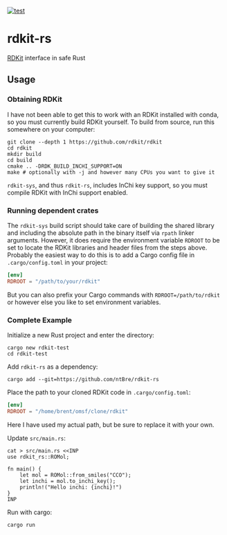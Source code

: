 [![test](https://github.com/ntBre/rdkit-rs/actions/workflows/test.yml/badge.svg)](https://github.com/ntBre/rdkit-rs/actions/workflows/test.yml)

# rdkit-rs
[RDKit][rdkit] interface in safe Rust

## Usage

### Obtaining RDKit

I have not been able to get this to work with an RDKit installed with conda, so
you must currently build RDKit yourself. To build from source, run this
somewhere on your computer:

``` shell
git clone --depth 1 https://github.com/rdkit/rdkit
cd rdkit
mkdir build
cd build
cmake .. -DRDK_BUILD_INCHI_SUPPORT=ON
make # optionally with -j and however many CPUs you want to give it
```

`rdkit-sys`, and thus `rdkit-rs`, includes InChi key support, so you must
compile RDKit with InChi support enabled.

### Running dependent crates

The `rdkit-sys` build script should take care of building the shared library and
including the absolute path in the binary itself via `rpath` linker arguments.
However, it does require the environment variable `RDROOT` to be set to locate
the RDKit libraries and header files from the steps above. Probably the easiest
way to do this is to add a Cargo config file in `.cargo/config.toml` in your
project:

``` toml
[env]
RDROOT = "/path/to/your/rdkit"
```

But you can also prefix your Cargo commands with `RDROOT=/path/to/rdkit` or
however else you like to set environment variables.

### Complete Example

Initialize a new Rust project and enter the directory:

``` shell
cargo new rdkit-test
cd rdkit-test
```

Add `rdkit-rs` as a dependency:

``` shell
cargo add --git=https://github.com/ntBre/rdkit-rs
```

Place the path to your cloned RDKit code in `.cargo/config.toml`:

``` toml
[env]
RDROOT = "/home/brent/omsf/clone/rdkit"
```

Here I have used my actual path, but be sure to replace it with your own.

Update `src/main.rs`:

``` shell
cat > src/main.rs <<INP
use rdkit_rs::ROMol;

fn main() {
    let mol = ROMol::from_smiles("CCO");
    let inchi = mol.to_inchi_key();
    println!("Hello inchi: {inchi}!")
}
INP
```

Run with cargo:

``` shell
cargo run
```

[rdkit]: https://github.com/rdkit/rdkit
